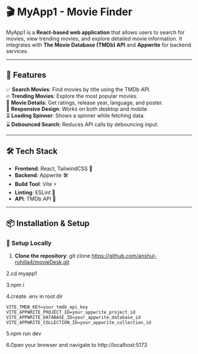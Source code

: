 # 🎬 MyApp1 - Movie Finder

MyApp1 is a **React-based web application** that allows users to search for movies, view trending movies, and explore detailed movie information. It integrates with **The Movie Database (TMDb) API** and **Appwrite** for backend services.

---

## 🚀 Features

✅ **Search Movies**: Find movies by title using the TMDb API.  
🔥 **Trending Movies**: Explore the most popular movies.  
📌 **Movie Details**: Get ratings, release year, language, and poster.  
📱 **Responsive Design**: Works on both desktop and mobile.  
⏳ **Loading Spinner**: Shows a spinner while fetching data.  
⌛ **Debounced Search**: Reduces API calls by debouncing input.  

---

## 🛠 Tech Stack

- **Frontend**: React, TailwindCSS 🎨
- **Backend**: Appwrite 🛠️
- **Build Tool**: Vite ⚡
- **Linting**: ESLint 📏
- **API**: TMDb API 🎥

---

## 📦 Installation & Setup

### 🔧 Setup Locally

   1. **Clone the repository**:
   git clone https://github.com/anshul-rohilla4/movieDesk.git

   2.cd myapp1

   3.npm i

   4.create .env in root dir
   
    VITE_TMDB_KEY=your_tmdb_api_key
    VITE_APPWRITE_PROJECT_ID=your_appwrite_project_id
    VITE_APPWRITE_DATABASE_ID=your_appwrite_database_id
    VITE_APPWRITE_COLLECTION_ID=your_appwrite_collection_id
   
   5.npm run dev

   6.Open your browser and navigate to http://localhost:5173
